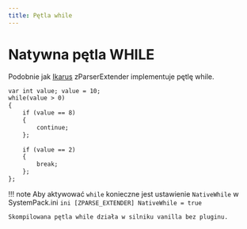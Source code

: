 ```yaml
---
title: Pętla while
---
```

# Natywna pętla WHILE
Podobnie jak [Ikarus](../../ikarus/functions/jumps_loops.md#while-loop) zParserExtender implementuje pętlę while.

```dae
var int value; value = 10;
while(value > 0)
{
    if (value == 8)
    {
        continue;
    };
 
    if (value == 2)
    {
        break;
    };
};
```
!!! note
    Aby aktywować `while` konieczne jest ustawienie `NativeWhile` w SystemPack.ini
    ```ini
    [ZPARSE_EXTENDER]
    NativeWhile = true
    ```
    
    Skompilowana pętla while działa w silniku vanilla bez pluginu.
